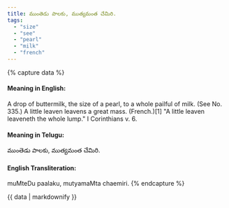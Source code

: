 ```yaml
---
title: ముంతెడు పాలకు, ముత్యమంత చేమిరి.
tags:
  - "size"
  - "see"
  - "pearl"
  - "milk"
  - "french"
---
```


{% capture data %}
#### Meaning in English:
A drop of buttermilk, the size of a pearl, to a whole pailful of milk.
(See No. 335.)
A little leaven leavens a great mass. (French.)[1]
"A little leaven leaveneth the whole lump." I Corinthians v. 6.

#### Meaning in Telugu:
ముంతెడు పాలకు, ముత్యమంత చేమిరి.

#### English Transliteration:
muMteDu paalaku, mutyamaMta chaemiri.
{% endcapture %}

<div class="notice">{{ data | markdownify }}</div>

